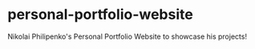 # personal-portfolio-website
Nikolai Philipenko's Personal Portfolio Website to showcase his projects!
